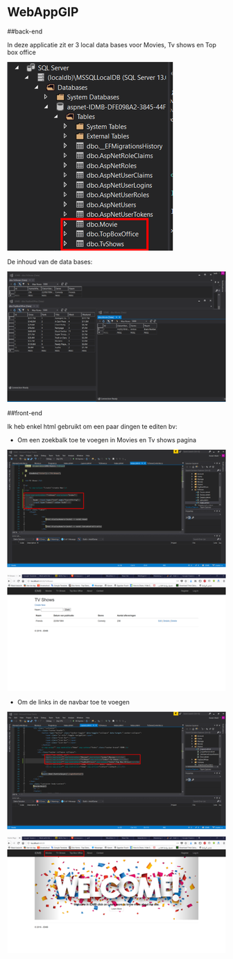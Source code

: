 # WebAppGIP

##back-end

In deze applicatie zit er 3 local data bases voor Movies, Tv shows en Top box office

![LocalDB](https://github.com/karamk-immalle/WebAppGIP/blob/master/Images/LocalDB.png)

De inhoud van de data bases:

![InhoudDB](https://github.com/karamk-immalle/WebAppGIP/blob/master/Images/Databases.png)

##front-end

Ik heb enkel html gebruikt om een paar dingen te editen bv:

- Om een zoekbalk toe te voegen in Movies en Tv shows pagina

![Zoekbalk](https://github.com/karamk-immalle/WebAppGIP/blob/master/Images/Html(1).png)

![Zoekbalk voorbeeld](https://github.com/karamk-immalle/WebAppGIP/blob/master/Images/2018-05-02%2017_40_46-TV%20Shows%20-%20IDMB.png)

- Om de links in de navbar toe te voegen

![navbar](https://github.com/karamk-immalle/WebAppGIP/blob/master/Images/Html(2).png)

![links](https://github.com/karamk-immalle/WebAppGIP/blob/master/Images/2018-05-02%2017_41_59-Home%20Page%20-%20IDMB.png)



